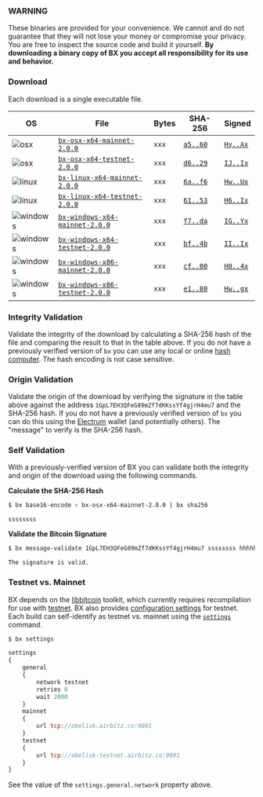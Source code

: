 ### WARNING
These binaries are provided for your convenience. We cannot and do not guarantee that they will not lose your money or compromise your privacy. You are free to inspect the source code and build it yourself. **By downloading a binary copy of BX you accept all responsibility for its use and behavior.**

### Download
Each download is a single executable file.

| OS | File | Bytes | SHA-256 | Signed |
|----|------|-------|---------|--------|
|![osx](https://github.com/libbitcoin/libbitcoin-explorer/wiki/osx.png)        | [`bx-osx-x64-mainnet-2.0.0`]()     | `xxx` | [`a5..60`](#) | [`Hy..Ax`](#) |
|![osx](https://github.com/libbitcoin/libbitcoin-explorer/wiki/osx.png)        | [`bx-osx-x64-testnet-2.0.0`]()     | `xxx` | [`d6..29`](#) | [`IJ..Ix`](#) |
|![linux](https://github.com/libbitcoin/libbitcoin-explorer/wiki/linux.png)    | [`bx-linux-x64-mainnet-2.0.0`]()   | `xxx` | [`6a..f6`](#) | [`Hw..Ux`](#) |
|![linux](https://github.com/libbitcoin/libbitcoin-explorer/wiki/linux.png)    | [`bx-linux-x64-testnet-2.0.0`]()   | `xxx` | [`61..53`](#) | [`H6..Ix`](#) |
|![windows](https://github.com/libbitcoin/libbitcoin-explorer/wiki/windows.png)| [`bx-windows-x64-mainnet-2.0.0`]() | `xxx` | [`f7..da`](#) | [`IG..Yx`](#) |
|![windows](https://github.com/libbitcoin/libbitcoin-explorer/wiki/windows.png)| [`bx-windows-x64-testnet-2.0.0`]() | `xxx` | [`bf..4b`](#) | [`II..Ix`](#) |
|![windows](https://github.com/libbitcoin/libbitcoin-explorer/wiki/windows.png)| [`bx-windows-x86-mainnet-2.0.0`]() | `xxx` | [`cf..00`](#) | [`H0..4x`](#) |
|![windows](https://github.com/libbitcoin/libbitcoin-explorer/wiki/windows.png)| [`bx-windows-x86-testnet-2.0.0`]() | `xxx` | [`e1..80`](#) | [`Hw..gx`](#) |

### Integrity Validation
Validate the integrity of the download by calculating a SHA-256 hash of the file and comparing the result to that in the table above. If you do not have a previously verified version of `bx` you can use any local or online [hash computer](http://onlinemd5.com). The hash encoding is not case sensitive.

### Origin Validation
Validate the origin of the download by verifying the signature in the table above against the address `1GpL7EH3QFeG89mZf7dKKssYf4gjrH4mu7` and the SHA-256 hash. If you do not have a previously verified version of `bx` you can do this using the [Electrum](https://bsidebtc.com/sign-verify-message-electrum) wallet (and potentially others). The "message" to verify is the SHA-256 hash.

### Self Validation
With a previously-verified version of BX you can validate both the integrity and origin of the download using the following commands.

**Calculate the SHA-256 Hash**
```sh
$ bx base16-encode < bx-osx-x64-mainnet-2.0.0 | bx sha256
```
```
ssssssss
```

**Validate the Bitcoin Signature**
```sh
$ bx message-validate 1GpL7EH3QFeG89mZf7dKKssYf4gjrH4mu7 ssssssss hhhhhh
```
```
The signature is valid.
```

### Testnet vs. Mainnet
BX depends on the [libbitcoin](https://github.com/libbitcoin/libbitcoin) toolkit, which currently requires recompilation for use with [testnet](https://en.bitcoin.it/wiki/Testnet). BX also provides [configuration settings](https://github.com/libbitcoin/libbitcoin-explorer/wiki/Configuration-Settings) for testnet. Each build can self-identify as testnet vs. mainnet using the [`settings`](bx-settings) command.
```sh
$ bx settings
```
```js
settings
{
    general
    {
        network testnet
        retries 0
        wait 2000
    }
    mainnet
    {
        url tcp://obelisk.airbitz.co:9091
    }
    testnet
    {
        url tcp://obelisk-testnet.airbitz.co:9091
    }
}
```
See the value of the `settings.general.network` property above.